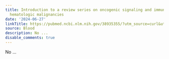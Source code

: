 ```yaml
---
title: Introduction to a review series on oncogenic signaling and immune evasion in
  hematologic malignancies
date: '2024-06-27'
linkTitle: https://pubmed.ncbi.nlm.nih.gov/38935355/?utm_source=curl&utm_medium=rss&utm_campaign=journals&utm_content=7603509&fc=None&ff=20240627181930&v=2.18.0.post9+e462414
source: Blood
description: No ...
disable_comments: true
---
```

No ...